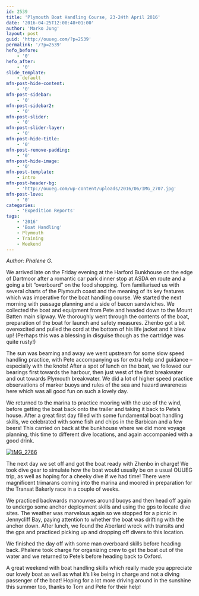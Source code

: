 ```yaml
---
id: 2539
title: 'Plymouth Boat Handling Course, 23-24th April 2016'
date: '2016-04-25T12:00:48+01:00'
author: 'Marko Jung'
layout: post
guid: 'http://ouueg.com/?p=2539'
permalink: '/?p=2539'
hefo_before:
    - '0'
hefo_after:
    - '0'
slide_template:
    - default
mfn-post-hide-content:
    - '0'
mfn-post-sidebar:
    - '0'
mfn-post-sidebar2:
    - '0'
mfn-post-slider:
    - '0'
mfn-post-slider-layer:
    - '0'
mfn-post-hide-title:
    - '0'
mfn-post-remove-padding:
    - '0'
mfn-post-hide-image:
    - '0'
mfn-post-template:
    - intro
mfn-post-header-bg:
    - 'http://ouueg.com/wp-content/uploads/2016/06/IMG_2707.jpg'
mfn-post-love:
    - '0'
categories:
    - 'Expedition Reports'
tags:
    - '2016'
    - 'Boat Handling'
    - Plymouth
    - Training
    - Weekend
---
```


*Author: Phalene G.*

<span style="font-weight: 400;">We arrived late on the Friday evening at the Harford Bunkhouse on the edge of Dartmoor after a romantic car park dinner stop at ASDA en route and a going a bit “overboard” on the food shopping. Tom familiarised us with several charts of the Plymouth coast and the meaning of its key features which was imperative for the boat handling course. We started the next morning with passage planning and a side of bacon sandwiches. We collected the boat and equipment from Pete and headed down to the Mount Batten main slipway. We thoroughly went through the contents of the boat, preparation of the boat for launch and safety measures. Zhenbo got a bit overexcited and pulled the cord at the bottom of his life jacket and it blew up! (Perhaps this was a blessing in disguise though as the cartridge was quite rusty!)</span>

The sun was beaming and away we went upstream for some slow speed handling practice, with Pete accompanying us for extra help and guidance – especially with the knots! After a spot of lunch on the boat, we followed our bearings first towards the harbour, then just west of the first breakwater and out towards Plymouth breakwater. We did a lot of higher speed practice observations of marker buoys and rules of the sea and hazard awareness here which was all good fun on such a lovely day.

<span style="font-weight: 400;">We returned to the marina to practice mooring with the use of the wind, before getting the boat back onto the trailer and taking it back to Pete’s house. After a great first day filled with some fundamental boat handling skills, we celebrated with some fish and chips in the Barbican and a few beers! This carried on back at the bunkhouse where we did more voyage planning, this time to different dive locations, and again accompanied with a good drink. </span>

[![IMG_2766](http://ouueg.com/wp-content/uploads/2016/04/IMG_2766-2500x983.jpg)](http://ouueg.com/wp-content/uploads/2016/04/IMG_2766.jpg)

<span style="font-weight: 400;">The next day we set off and got the boat ready with Zhenbo in charge! We took dive gear to simulate how the boat would usually be on a usual OUUEG trip, as well as hoping for a cheeky dive if we had time! There were magnificent trimarans coming into the marina and moored in preparation for the Transat Bakerly race in a couple of weeks. </span>

<span style="font-weight: 400;">We practiced backwards manouvres around buoys and then head off again to undergo some anchor deployment skills and using the gps to locate dive sites. The weather was marvelous again so we stopped for a picnic in Jennycliff Bay, paying attention to whether the boat was drifting with the anchor down. After lunch, we found the Aberlard wreck with transits and the gps and practiced picking up and dropping off divers to this location. </span>

We finished the day off with some man overboard skills before heading back. Phalene took charge for organizing crew to get the boat out of the water and we returned to Pete’s before heading back to Oxford.

<span style="font-weight: 400;">A great weekend with boat handling skills which really made you appreciate our lovely boat as well as what it’s like being in charge and not a diving passenger of the boat! Hoping for a lot more driving around in the sunshine this summer too, thanks to Tom and Pete for their help!</span>